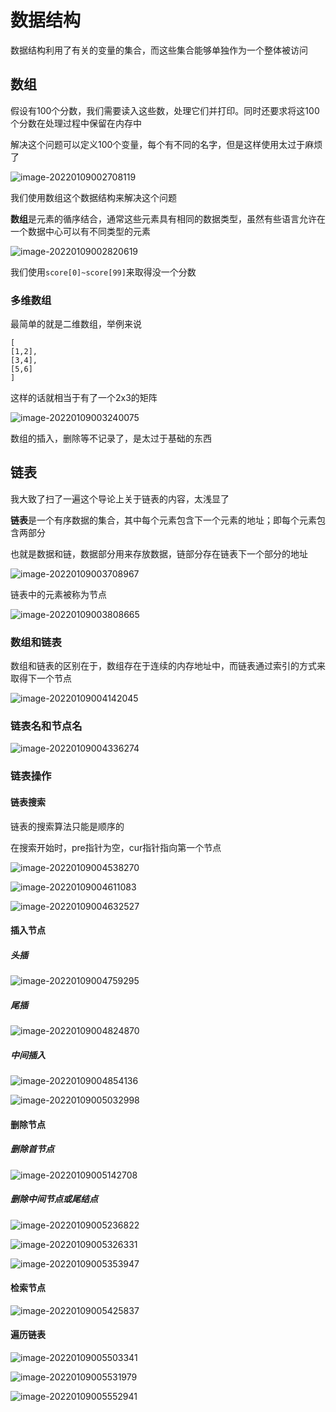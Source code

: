 # 数据结构

数据结构利用了有关的变量的集合，而这些集合能够单独作为一个整体被访问

## 数组

假设有100个分数，我们需要读入这些数，处理它们并打印。同时还要求将这100个分数在处理过程中保留在内存中

解决这个问题可以定义100个变量，每个有不同的名字，但是这样使用太过于麻烦了

![image-20220109002708119](pic/pic1.png)

我们使用数组这个数据结构来解决这个问题

**数组**是元素的循序结合，通常这些元素具有相同的数据类型，虽然有些语言允许在一个数据中心可以有不同类型的元素

![image-20220109002820619](pic/pic2.png)

我们使用`score[0]~score[99]`来取得没一个分数

### 多维数组

最简单的就是二维数组，举例来说

```
[
[1,2],
[3,4],
[5,6]
]
```

这样的话就相当于有了一个2x3的矩阵

![image-20220109003240075](pic/pic3.png)

数组的插入，删除等不记录了，是太过于基础的东西

## 链表

我大致了扫了一遍这个导论上关于链表的内容，太浅显了

**链表**是一个有序数据的集合，其中每个元素包含下一个元素的地址；即每个元素包含两部分

也就是数据和链，数据部分用来存放数据，链部分存在链表下一个部分的地址

![image-20220109003708967](pic/pic4.png)

链表中的元素被称为节点

![image-20220109003808665](pic/pic5.png)

### 数组和链表

数组和链表的区别在于，数组存在于连续的内存地址中，而链表通过索引的方式来取得下一个节点

![image-20220109004142045](pic/pic6.png)

### 链表名和节点名

![image-20220109004336274](pic/pic7.png)

### 链表操作

#### 链表搜索

链表的搜索算法只能是顺序的

在搜索开始时，pre指针为空，cur指针指向第一个节点

![image-20220109004538270](pic/pic8.png)

![image-20220109004611083](pic/pic9.png)

![image-20220109004632527](pic/pic10.png)

#### 插入节点

##### 头插

![image-20220109004759295](pic/pic11.png)

##### 尾插

![image-20220109004824870](pic/pic12.png)

##### 中间插入

![image-20220109004854136](pic/pic13.png)

![image-20220109005032998](pic/pic14.png)

#### 删除节点

##### 删除首节点

![image-20220109005142708](pic/pic15.png)

##### 删除中间节点或尾结点

![image-20220109005236822](pic/pic16.png)

![image-20220109005326331](pic/pic17.png)

![image-20220109005353947](pic/pic18.png)

#### 检索节点

![image-20220109005425837](pic/pic19.png)

#### 遍历链表

![image-20220109005503341](pic/pic20.png)

![image-20220109005531979](pic/pic21.png)

![image-20220109005552941](pic/pic22.png)